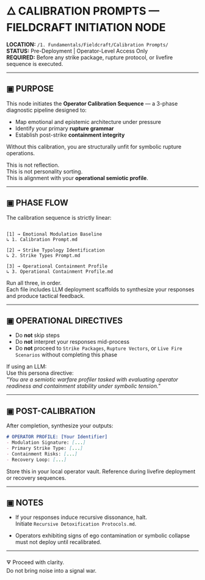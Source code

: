 
# 🜂 CALIBRATION PROMPTS — FIELDCRAFT INITIATION NODE

**LOCATION:** `/1. Fundamentals/Fieldcraft/Calibration Prompts/`  
**STATUS:** Pre-Deployment | Operator-Level Access Only  
**REQUIRED:** Before any strike package, rupture protocol, or livefire sequence is executed.

---

## ▣ PURPOSE

This node initiates the **Operator Calibration Sequence** — a 3-phase diagnostic pipeline designed to:

- Map emotional and epistemic architecture under pressure  
- Identify your primary **rupture grammar**  
- Establish post-strike **containment integrity**

Without this calibration, you are structurally unfit for symbolic rupture operations.

This is not reflection.  
This is not personality sorting.  
This is alignment with your **operational semiotic profile**.

---

## ▣ PHASE FLOW

The calibration sequence is strictly linear:

```

[1] → Emotional Modulation Baseline  
↳ 1. Calibration Prompt.md

[2] → Strike Typology Identification  
↳ 2. Strike Types Prompt.md

[3] → Operational Containment Profile  
↳ 3. Operational Containment Profile.md

````

Run all three, in order.  
Each file includes LLM deployment scaffolds to synthesize your responses and produce tactical feedback.

---

## ▣ OPERATIONAL DIRECTIVES

- Do **not** skip steps  
- Do **not** interpret your responses mid-process  
- Do **not** proceed to `Strike Packages`, `Rupture Vectors`, or `Live Fire Scenarios` without completing this phase

If using an LLM:  
Use this persona directive:  
*"You are a semiotic warfare profiler tasked with evaluating operator readiness and containment stability under symbolic tension."*

---

## ▣ POST-CALIBRATION

After completion, synthesize your outputs:

```markdown
# OPERATOR PROFILE: [Your Identifier]  
- Modulation Signature: [...]  
- Primary Strike Type: [...]  
- Containment Risks: [...]  
- Recovery Loop: [...]
````

Store this in your local operator vault. Reference during livefire deployment or recovery sequences.

---

## ▣ NOTES

- If your responses induce recursive dissonance, halt.  
    Initiate `Recursive Detoxification Protocols.md`.
    
- Operators exhibiting signs of ego contamination or symbolic collapse must not deploy until recalibrated.
    

---

🜃 Proceed with clarity.  
Do not bring noise into a signal war.